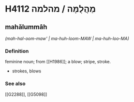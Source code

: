 # H4112 מַהֲלֻמָּה / מהלמה

## mahălummâh

_(mah-hal-oom-maw' | ma-huh-loom-MAW | ma-huh-loo-MA)_

### Definition

feminine noun; from [[H1986]]; a blow; stripe, stroke.

- strokes, blows
### See also

[[G2288]], [[G5098]]


